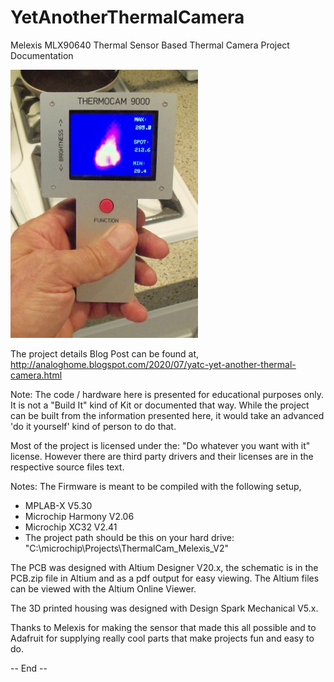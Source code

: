 # YetAnotherThermalCamera
Melexis MLX90640 Thermal Sensor Based Thermal Camera Project Documentation

![Image](https://github.com/Hagtronics/YetAnotherThermalCamera/blob/master/thermocam_sm.jpg)

The project details Blog Post can be found at,
http://analoghome.blogspot.com/2020/07/yatc-yet-another-thermal-camera.html

Note: The code / hardware here is presented for educational purposes only. It is not a "Build It" kind of Kit or documented that way. While the project can be built from the information presented here, it would take an advanced 'do it yourself' kind of person to do that.

Most of the project is licensed under the: "Do whatever you want with it" license. However there are third party drivers and their licenses are in the respective source files text.

Notes:
The Firmware is meant to be compiled with the following setup,
  * MPLAB-X V5.30
  * Microchip Harmony V2.06
  * Microchip XC32 V2.41
  * The project path should be this on your hard drive: "C:\microchip\Projects\ThermalCam_Melexis_V2"
  
The PCB was designed with Altium Designer V20.x, the schematic is in the PCB.zip file in Altium and as a pdf output for easy viewing. The Altium files can be viewed with the Altium Online Viewer.

The 3D printed housing was designed with Design Spark Mechanical V5.x.

Thanks to Melexis for making the sensor that made this all possible and to Adafruit for supplying really cool parts that make projects fun and easy to do.

-- End --
